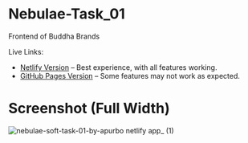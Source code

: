 # Nebulae-Task_01
Frontend of Buddha Brands

Live Links:
- [Netlify Version](https://nebulae-soft-task-01-by-apurbo.netlify.app/) – Best experience, with all features working.
- [GitHub Pages Version](https://apurbo326.github.io/Nebulae-Task_01/) – Some features may not work as expected.

# Screenshot (Full Width)
![nebulae-soft-task-01-by-apurbo netlify app_ (1)](https://github.com/user-attachments/assets/f8b79be7-23b3-478c-94cd-0a12e771cb17)

